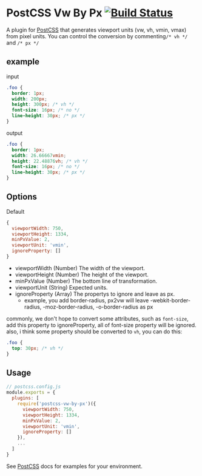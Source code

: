 # PostCSS Vw By Px [![Build Status][ci-img]][ci]

A plugin for [PostCSS] that generates viewport units (vw, vh, vmin, vmax) from pixel units. You can control the conversion by commenting`/* vh */` and `/* px */`

[PostCSS]: https://github.com/postcss/postcss
[ci-img]:  https://travis-ci.org/alowkeyguy/postcss-vw-by-px.svg
[ci]:      https://travis-ci.org/alowkeyguy/postcss-vw-by-px

## example
input
```css
.foo {
  border: 1px;
  width: 200px;
  height: 300px; /* vh */
  font-size: 16px; /* no */
  line-height: 30px; /* px */
}
```
output
```css
.foo {
  border: 1px;
  width: 26.66667vmin;
  height: 22.48876vh; /* vh */
  font-size: 16px; /* no */
  line-height: 30px; /* px */
}
```

## Options
Default
```js
{
  viewportWidth: 750,
  viewportHeight: 1334,
  minPxValue: 2,
  viewportUnit: 'vmin',
  ignoreProperty: []
}
```
* viewportWidth (Number) The width of the viewport.
* viewportHeight (Number) The height of the viewport.
* minPxValue (Number) The bottom line of transformation.
* viewportUnit (String) Expected units.
* ignoreProperty (Array) The propertys to ignore and leave as px.
  * example, you add border-radius, px2vw will leave -webkit-border-radius, -moz-border-radius, -o-border-radius as px

commonly, we don't hope to convert some attributes, such as `font-size`, add this property to ignoreProperty, all of font-size property will be ignored. also, i think some property  should be converted to `vh`, you can do this: 
```css
.foo {
  top: 30px; /* vh */
}
```

## Usage

```js
// postcss.config.js
module.exports = {
  plugins: [
    require('postcss-vw-by-px')({
      viewportWidth: 750,
      viewportHeight: 1334,
      minPxValue: 2,
      viewportUnit: 'vmin',
      ignoreProperty: []
    }),
    ...
  ]
}
```

See [PostCSS] docs for examples for your environment.


